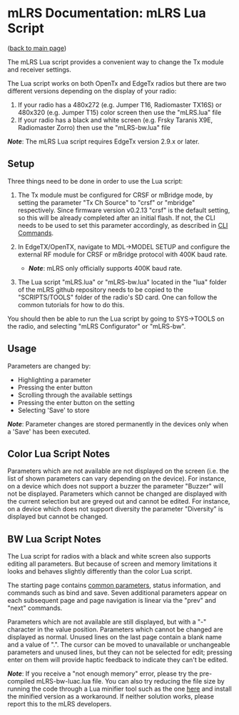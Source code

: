 # mLRS Documentation: mLRS Lua Script #

([back to main page](../README.md))

The mLRS Lua script provides a convenient way to change the Tx module and receiver settings.

The Lua script works on both OpenTx and EdgeTx radios but there are two different versions depending on the display of your radio:
1. If your radio has a 480x272 (e.g. Jumper T16, Radiomaster TX16S) or 480x320 (e.g. Jumper T15) color screen then use the "mLRS.lua" file
2. If your radio has a black and white screen (e.g. Frsky Taranis X9E, Radiomaster Zorro) then use the "mLRS-bw.lua" file

***Note***: The mLRS Lua script requires EdgeTx version 2.9.x or later.

## Setup

Three things need to be done in order to use the Lua script:

1. The Tx module must be configured for CRSF or mBridge mode, by setting the parameter "Tx Ch Source" to "crsf" or "mbridge" respectively. Since firmware version v0.2.13 "crsf" is the default setting, so this will be already completed after an initial flash. If not, the CLI needs to be used to set this parameter accordingly, as described in [CLI Commands](CLI.md).

2. In EdgeTX/OpenTX, navigate to MDL->MODEL SETUP and configure the external RF module for CRSF or mBridge protocol with 400K baud rate.

    - ***Note***: mLRS only officially supports 400K baud rate.

3. The Lua script "mLRS.lua" or "mLRS-bw.lua" located in the "lua" folder of the mLRS github repository needs to be copied to the "SCRIPTS/TOOLS" folder of the radio's SD card. One can follow the common tutorials for how to do this.

You should then be able to run the Lua script by going to SYS->TOOLS on the radio, and selecting "mLRS Configurator" or "mLRS-bw".

## Usage

Parameters are changed by:
- Highlighting a parameter
- Pressing the enter button
- Scrolling through the available settings
- Pressing the enter button on the setting
- Selecting 'Save' to store

***Note***: Parameter changes are stored permanently in the devices only when a 'Save' has been executed.

## Color Lua Script Notes

Parameters which are not available are not displayed on the screen (i.e. the list of shown parameters can vary depending on the device). For instance, on a device which does not support a buzzer the parameter "Buzzer" will not be displayed. Parameters which cannot be changed are displayed with the current selection but are greyed out and cannot be edited. For instance, on a device which does not support diversity the parameter "Diversity" is displayed but cannot be changed.

## BW Lua Script Notes

The Lua script for radios with a black and white screen also supports editing all parameters. But because of screen and memory limitations it looks and behaves slightly differently than the color Lua script.

The starting page contains [common parameters](PARAMETERS.md#mlrs-documentation-parameters-v1300), status information, and commands such as bind and save. Seven additional parameters appear on each subsequent page and page navigation is linear via the "prev" and "next" commands.

Parameters which are not available are still displayed, but with a "-" character in the value position. Parameters which cannot be changed are displayed as normal. Unused lines on the last page contain a blank name and a value of ".". The cursor can be moved to unavailable or unchangeable parameters and unused lines, but they can not be selected for edit; pressing enter on them will provide haptic feedback to indicate they can't be edited.

***Note***:  If you receive a "not enough memory" error, please try the pre-compiled mLRS-bw-luac.lua file.  You can also try reducing the file size by running the code through a Lua minifier tool such as the one [here](https://mothereff.in/lua-minifier) and install the minified version as a workaround.  If neither solution works, please report this to the mLRS developers.
